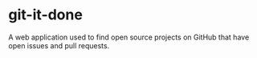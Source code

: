 # git-it-done
A web application used to find open source projects on GitHub that have open issues and pull requests.
